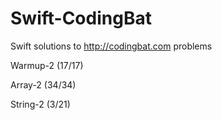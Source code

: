 # Swift-CodingBat
Swift solutions to http://codingbat.com problems

Warmup-2 (17/17)

Array-2 (34/34)

String-2 (3/21)
